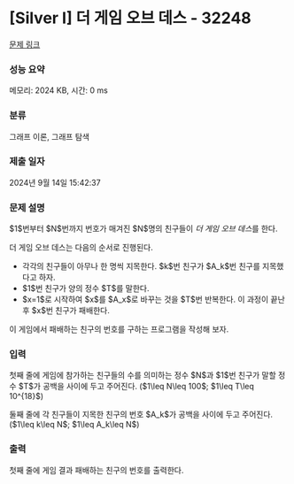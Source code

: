 # [Silver I] 더 게임 오브 데스 - 32248 

[문제 링크](https://www.acmicpc.net/problem/32248) 

### 성능 요약

메모리: 2024 KB, 시간: 0 ms

### 분류

그래프 이론, 그래프 탐색

### 제출 일자

2024년 9월 14일 15:42:37

### 문제 설명

<p>$1$번부터 $N$번까지 번호가 매겨진 $N$명의 친구들이 <em>더 게임 오브 데스</em>를 한다.</p>

<p>더 게임 오브 데스는 다음의 순서로 진행된다.</p>

<ul>
	<li>각각의 친구들이 아무나 한 명씩 지목한다. $k$번 친구가 $A_k$번 친구를 지목했다고 하자.</li>
	<li>$1$번 친구가 양의 정수 $T$를 말한다.</li>
	<li>$x=1$로 시작하여 $x$를 $A_x$로 바꾸는 것을 $T$번 반복한다. 이 과정이 끝난 후 $x$번 친구가 패배한다.</li>
</ul>

<p>이 게임에서 패배하는 친구의 번호를 구하는 프로그램을 작성해 보자.</p>

### 입력 

 <p>첫째 줄에 게임에 참가하는 친구들의 수를 의미하는 정수 $N$과 $1$번 친구가 말할 정수 $T$가 공백을 사이에 두고 주어진다. ($1\leq N\leq 100$; $1\leq T\leq 10^{18}$)</p>

<p>둘째 줄에 각 친구들이 지목한 친구의 번호 $A_k$가 공백을 사이에 두고 주어진다. ($1\leq k\leq N$; $1\leq A_k\leq N$)</p>

### 출력 

 <p>첫째 줄에 게임 결과 패배하는 친구의 번호를 출력한다.</p>

